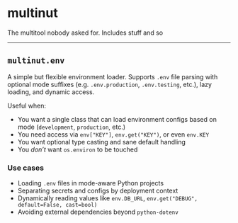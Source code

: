 # multinut

The multitool nobody asked for. Includes stuff and so

---

## `multinut.env`

A simple but flexible environment loader.
Supports `.env` file parsing with optional mode suffixes (e.g. `.env.production`, `.env.testing`, etc.), lazy loading, and dynamic access.

Useful when:

* You want a single class that can load environment configs based on mode (`development`, `production`, etc.)
* You need access via `env["KEY"]`, `env.get("KEY")`, or even `env.KEY`
* You want optional type casting and sane default handling
* You *don’t* want `os.environ` to be touched

### Use cases

* Loading `.env` files in mode-aware Python projects
* Separating secrets and configs by deployment context
* Dynamically reading values like `env.DB_URL`, `env.get("DEBUG", default=False, cast=bool)`
* Avoiding external dependencies beyond `python-dotenv`

